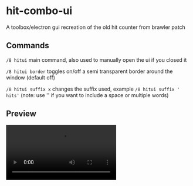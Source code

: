 # hit-combo-ui

A toolbox/electron gui recreation of the old hit counter from brawler patch


## Commands

`/8 hitui` main command, also used to manually open the ui if you closed it

`/8 hitui border` toggles on/off a semi transparent border around the window (default off)

`/8 hitui suffix x` changes the suffix used, example `/8 hitui suffix ' hits'` (note: use '' if you want to include a space or multiple words) 


## Preview

![video preview link](https://i.gyazo.com/d62d83edb89c7dc374483301ccb75998.mp4)
